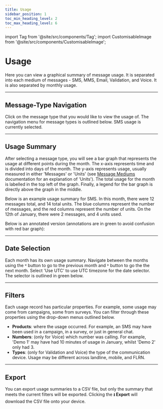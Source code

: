 ```yaml
---
title: Usage
sidebar_position: 1
toc_min_heading_level: 2
toc_max_heading_level: 6
---
```


import Tag from '@site/src/components/Tag';
import CustomisableImage from '@site/src/components/CustomisableImage';

# Usage

Here you can view a graphical summary of message usage. It is separated into each medium of messages - SMS, MMS, Email, Validation, and Voice. It is also separated by monthly usage. 

---

## Message-Type Navigation

Click on the message type that you would like to view the usage of. The navigation menu for message types is outlined below. SMS usage is currently selected.

<CustomisableImage src="/img/report-usage-nav.png" alt="Usage Navigation" width="400"/>

---

## Usage Summary

After selecting a message type, you will see a bar graph that represents the usage at different points during the month. The x-axis represents time and is divided into days of the month. The y-axis represents usage, usually measured in either 'Messages' or 'Units' (see [Message Mediums](../message-types/sms.md) documentation for an explanation of 'Units'). The total usage for the month is labelled in the top left of the graph. Finally, a legend for the bar graph is directly above the graph in the middle.

Below is an example usage summary for SMS. In this month, there were 12 messages total, and 14 total units. The blue columns represent the number of messages, and the red columns represent the number of units. On the 12th of January, there were 2 messages, and 4 units used. 

<CustomisableImage src="/img/report-usage-example.png" alt="Usage SMS Example"/>

Below is an annotated version (annotations are in green to avoid confusion with red bar graph):

<CustomisableImage src="/img/report-usage-annotation.png" alt="Usage SMS Example Annotation"/>

---

## Date Selection

Each month has its own usage summary. Navigate between the months using the <Tag colour="#FFFFFF" borderColour="#dadfe3" fontColour="#96989b">˂</Tag> button to go to the previous month and <Tag colour="#FFFFFF" borderColour="#dadfe3" fontColour="#96989b">˃</Tag> button to go the the next month. Select 'Use UTC' to use UTC timezone for the date selector. The selector is outlined in green below.

<CustomisableImage src="/img/report-usage-date.png" alt="Usage SMS Date Selector"/>

---

## Filters

Each usage record has particular properties. For example, some usage may come from campaigns, some from surveys. You can filter through these properties using the drop-down menus outlined below. 

<CustomisableImage src="/img/report-usage-filters.png" alt="Usage SMS Filters"/>

- **Products**: where the usage occurred. For example, an SMS may have been used in a campaign, in a survey, or just in general chat.
- **Numbers**: (only for Voice) which number was calling. For example, 'Demo 1' may have had 10 minutes of usage in January, whilst 'Demo 2' only had 3.
- **Types**: (only for Validation and Voice) the type of the communication device. Usage may be different across landline, mobile, and FLRN.


---

## Export

You can export usage summaries to a CSV file, but only the summary that meets the current filters will be exported. Clicking the <Tag colour="#ced4da" borderColour="#ced4da" fontColour="#414042">**⭳ Export**</Tag> will download the CSV file onto your device.
